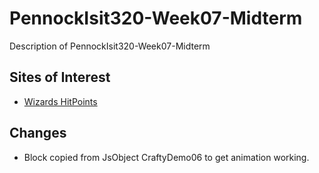 PennockIsit320-Week07-Midterm
=============================

Description of PennockIsit320-Week07-Midterm

Sites of Interest
-----------------

- [Wizards HitPoints](http://www.wizards.com/default.asp?x=dnd/glossary&term=Glossary_dnd_hitpoints&alpha=)

Changes
-------

- Block copied from JsObject CraftyDemo06 to get animation working.
